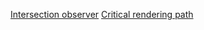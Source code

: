 [Intersection observer](https://habr.com/ru/post/494670/)
[Critical rendering path](https://habr.com/ru/post/320430/)
